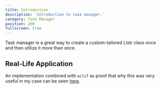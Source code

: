 ```yaml
---
title: Introduction
description: 'Introduction to task manager.'
category: Task Manager
position: 200
fullscreen: true
---
```


Task manager is a great way to create a custom-tailored Listr class once and then utilize it more than once.

<ExampleAlert :example="{ link: 'https://github.com/cenk1cenk2/listr2/tree/master/examples/manager.example.ts', name: 'examples section' }"></ExampleAlert>

## Real-Life Application

An implementation combined with `oclif` as proof that why this was very useful in my case can be seen [here](https://github.com/cenk1cenk2/boilerplate-oclif/blob/master/packages/common/src/lib/base/base.command.ts).
